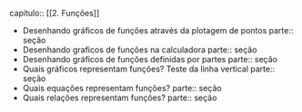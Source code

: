 capítulo:: [[2. Funções]]

- Desenhando gráficos de funções através da plotagem de pontos
  parte:: seção
- Desenhando graficos de funções na calculadora
  parte:: seção
- Desenhando gráficos de funções definidas por partes
  parte:: seção
- Quais gráficos representam funções? Teste da linha vertical
  parte:: seção
- Quais equações representam funções?
  parte:: seção
- Quais relações representam funções?
  parte:: seção